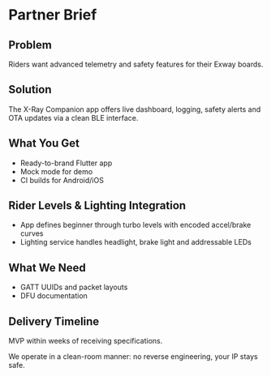 # Partner Brief

## Problem
Riders want advanced telemetry and safety features for their Exway boards.

## Solution
The X-Ray Companion app offers live dashboard, logging, safety alerts and OTA updates via a clean BLE interface.

## What You Get
- Ready-to-brand Flutter app
- Mock mode for demo
- CI builds for Android/iOS

## Rider Levels & Lighting Integration
- App defines beginner through turbo levels with encoded accel/brake curves
- Lighting service handles headlight, brake light and addressable LEDs

## What We Need
- GATT UUIDs and packet layouts
- DFU documentation

## Delivery Timeline
MVP within weeks of receiving specifications.

We operate in a clean-room manner: no reverse engineering, your IP stays safe.
